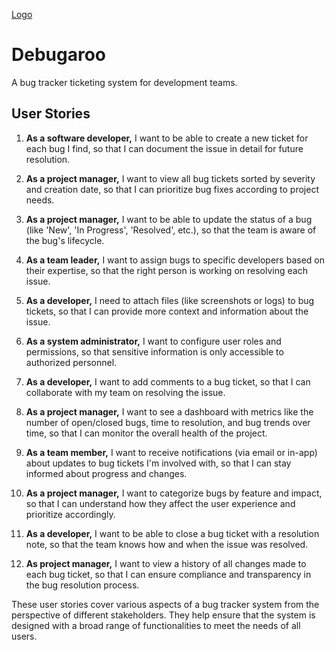 [Logo](https://github.com/asaduakas/Debugaroo/blob/4733a5ff2fe6abe60e78af0b16ce67fd37796cb8/Debugaroo/logo.png)
# Debugaroo
A bug tracker ticketing system for development teams.

## User Stories

1. **As a software developer,** I want to be able to create a new ticket for each bug I find, so that I can document the issue in detail for future resolution.

2. **As a project manager,** I want to view all bug tickets sorted by severity and creation date, so that I can prioritize bug fixes according to project needs.

3. **As a project manager,** I want to be able to update the status of a bug (like 'New', 'In Progress', 'Resolved', etc.), so that the team is aware of the bug's lifecycle.

4. **As a team leader,** I want to assign bugs to specific developers based on their expertise, so that the right person is working on resolving each issue.

5. **As a developer,** I need to attach files (like screenshots or logs) to bug tickets, so that I can provide more context and information about the issue.

6. **As a system administrator,** I want to configure user roles and permissions, so that sensitive information is only accessible to authorized personnel.

7. **As a developer,** I want to add comments to a bug ticket, so that I can collaborate with my team on resolving the issue.

8. **As a project manager,** I want to see a dashboard with metrics like the number of open/closed bugs, time to resolution, and bug trends over time, so that I can monitor the overall health of the project.

9. **As a team member,** I want to receive notifications (via email or in-app) about updates to bug tickets I'm involved with, so that I can stay informed about progress and changes.

10. **As a project manager,** I want to categorize bugs by feature and impact, so that I can understand how they affect the user experience and prioritize accordingly.

11. **As a developer,** I want to be able to close a bug ticket with a resolution note, so that the team knows how and when the issue was resolved.

12. **As project manager,** I want to view a history of all changes made to each bug ticket, so that I can ensure compliance and transparency in the bug resolution process.

These user stories cover various aspects of a bug tracker system from the perspective of different stakeholders. They help ensure that the system is designed with a broad range of functionalities to meet the needs of all users.
